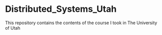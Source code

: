 # Distributed_Systems_Utah
This repository contains the contents of the course I took in The University of Utah
